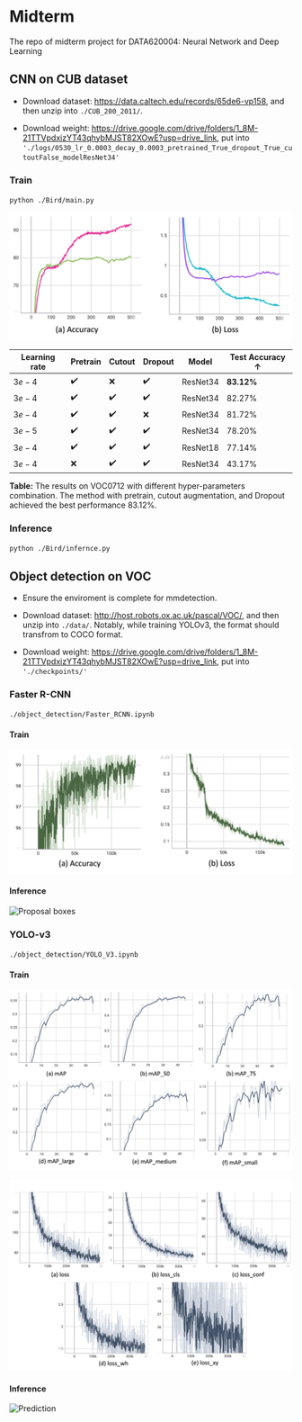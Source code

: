 # Midterm
 The repo of midterm project for DATA620004: Neural Network and Deep Learning

## CNN on CUB dataset

* Download dataset: https://data.caltech.edu/records/65de6-vp158, and then unzip into `./CUB_200_2011/`. 

* Download weight: https://drive.google.com/drive/folders/1_8M-21TTVpdxizYT43qhybMJST82XOwE?usp=drive_link, put into `'./logs/0530_lr_0.0003_decay_0.0003_pretrained_True_dropout_True_cutoutFalse_modelResNet34'`

### Train

`python ./Bird/main.py`

![Traing procedure](./figs/cub_cls_train.png "Traing procedure")

| Learning rate | Pretrain | Cutout | Dropout | Model   | Test Accuracy $\uparrow$ |
|---------------|----------|--------|---------|---------|---------------------------|
| $3e-4$        | ✔️       | ❌     | ✔️      | ResNet34 | **83.12%**                |
| $3e-4$        | ✔️       | ✔️     | ✔️      | ResNet34 | 82.27%                    |
| $3e-4$        | ✔️       | ✔️     | ❌      | ResNet34 | 81.72%                    |
| $3e-5$        | ✔️       | ✔️     | ✔️      | ResNet34 | 78.20%                    |
| $3e-4$        | ✔️       | ✔️     | ✔️      | ResNet18 | 77.14%                    |
| $3e-4$        | ❌       | ✔️     | ✔️      | ResNet34 | 43.17%                    |

**Table:** The results on VOC0712 with different hyper-parameters combination. The method with pretrain, cutout augmentation, and Dropout achieved the best performance $83.12\%$.

### Inference

`python ./Bird/infernce.py`



## Object detection on VOC

* Ensure the enviroment is complete for mmdetection.

* Download dataset: http://host.robots.ox.ac.uk/pascal/VOC/, and then unzip into `./data/`. Notably, while training YOLOv3, the format should transfrom to COCO format. 

* Download weight: https://drive.google.com/drive/folders/1_8M-21TTVpdxizYT43qhybMJST82XOwE?usp=drive_link, put into `'./checkpoints/'`
  
### Faster R-CNN

`./object_detection/Faster_RCNN.ipynb`

#### Train


![Traing procedure](./figs/faster_rcnn_train.png "Traing procedure")


#### Inference

![Proposal boxes](./figs/faster_rcnn_vis.png "Proposal boxes")

### YOLO-v3

`./object_detection/YOLO_V3.ipynb`

#### Train


![Traing procedure](./figs/yolo-map.png "Traing procedure")

![Traing procedure](./figs/yolo-loss.png "Traing procedure")



#### Inference

![Prediction](./figs/cmp_vis.png "Prediction")
